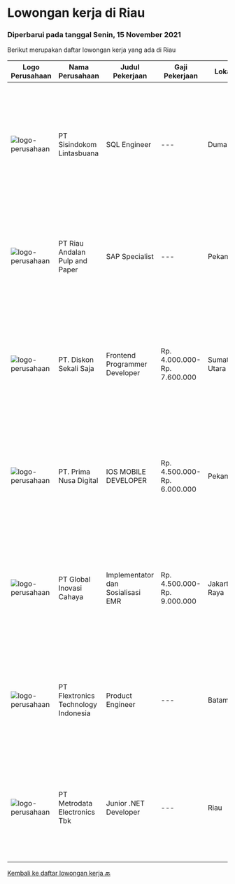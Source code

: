 
  # Lowongan kerja di Riau

  ### Diperbarui pada tanggal Senin, 15 November 2021

  Berikut merupakan daftar lowongan kerja yang ada di Riau

  |Logo Perusahaan | Nama Perusahaan | Judul Pekerjaan | Gaji Pekerjaan | Lokasi | Deskripsi | Tanggal diunggah | Pranala |
  | -------------- | --------------- | --------------- | --------- | --------- | -------------- | ------- | ----------- |
  |![logo-perusahaan](https://image-service-cdn.seek.com.au/0c0f5a8eba28e76548451d3f79868e8a1ac80d4c/ee4dce1061f3f616224767ad58cb2fc751b8d2dc)|PT Sisindokom Lintasbuana|SQL Engineer|---|Dumai|Requirement: Minimum Bachelor Degree Having MCSA Certification Server 2016 DB Administration Experience in MS SQL Server 2016 Always On Technology Job...|Kamis, 11 November 2021|https://www.jobstreet.co.id/id/job/sql-engineer-3675651?token=0~3f22c1b4-0148-4921-8783-72e66e9a2864&sectionRank=1&jobId=jobstreet-id-job-3675651|
|![logo-perusahaan](https://image-service-cdn.seek.com.au/1cbc2bb2833016eb89f4c08435ee8e7db8e43f63/ee4dce1061f3f616224767ad58cb2fc751b8d2dc)|PT Riau Andalan Pulp and Paper|SAP Specialist|---|Pekanbaru|We're hiring a SAP Specialist to join our team with following qualifications: SAP SD consultant with experience minimum 2 cycle End to End (E2E)...|Minggu, 07 November 2021|https://www.jobstreet.co.id/id/job/sap-specialist-3672614?token=0~3f22c1b4-0148-4921-8783-72e66e9a2864&sectionRank=2&jobId=jobstreet-id-job-3672614|
|![logo-perusahaan](https://image-service-cdn.seek.com.au/37da413d1d78b985b44db2cacac2517bee9e42db/ee4dce1061f3f616224767ad58cb2fc751b8d2dc)|PT. Diskon Sekali Saja|Frontend Programmer Developer|Rp. 4.000.000-Rp. 7.600.000|Sumatera Utara|# Paham php dan web development# Memiliki Team work effort# Kami memberikan benefit saham (esop) di perusahaan kami untuk kandidat yang tepat#...|Senin, 08 November 2021|https://www.jobstreet.co.id/id/job/frontend-programmer-developer-3681730?token=0~3f22c1b4-0148-4921-8783-72e66e9a2864&sectionRank=3&jobId=jobstreet-id-job-3681730|
|![logo-perusahaan](https://image-service-cdn.seek.com.au/c36a59e41dcff1875ba6991c48643e137d8b5a99/ee4dce1061f3f616224767ad58cb2fc751b8d2dc)|PT. Prima Nusa Digital|IOS MOBILE DEVELOPER|Rp. 4.500.000-Rp. 6.000.000|Pekanbaru|Skills Required: Knowledge and experience with MVVM architecture. Experience with iOS SDK and a deep familiarity with Swift Proven working experience...|Selasa, 09 November 2021|https://www.jobstreet.co.id/id/job/ios-mobile-developer-3674044?token=0~3f22c1b4-0148-4921-8783-72e66e9a2864&sectionRank=4&jobId=jobstreet-id-job-3674044|
|![logo-perusahaan](https://image-service-cdn.seek.com.au/0e8634f15f905ebbca3868b8e8fea93f774fae5c/ee4dce1061f3f616224767ad58cb2fc751b8d2dc)|PT Global Inovasi Cahaya|Implementator dan Sosialisasi EMR|Rp. 4.500.000-Rp. 9.000.000|Jakarta Raya|Bertanggung jawab atas aktivitas siklus hidup produk untuk portofolio aplikasi EMR (Electronic Medical Record). Implementasi dan sosialisasi EMR...|Selasa, 26 Oktober 2021|https://www.jobstreet.co.id/id/job/implementator-dan-sosialisasi-emr-3669280?token=0~3f22c1b4-0148-4921-8783-72e66e9a2864&sectionRank=5&jobId=jobstreet-id-job-3669280|
|![logo-perusahaan](https://image-service-cdn.seek.com.au/a2d2e4f9664dcaaa1f379292808cfa099f9db547/ee4dce1061f3f616224767ad58cb2fc751b8d2dc)|PT Flextronics Technology Indonesia|Product Engineer|---|Batam|At Flex, we welcome people of all backgrounds. Our employees thrive here by living our values: we support each other as we strive to find a better...|Selasa, 02 November 2021|https://www.jobstreet.co.id/id/job/product-engineer-1029451934?token=0~3f22c1b4-0148-4921-8783-72e66e9a2864&sectionRank=6&jobId=jobstreet-id-job-1029451934|
|![logo-perusahaan](https://image-service-cdn.seek.com.au/0d75518309b56a3cff39daa569b0ba02cc7a22f2/ee4dce1061f3f616224767ad58cb2fc751b8d2dc)|PT Metrodata Electronics Tbk|Junior .NET Developer|---|Riau|Job Description  : Main Job is to Design, Develop, Analyze, troubleshooting Involved in all aspects of the development lifecycle, including...|Sabtu, 30 Oktober 2021|https://www.jobstreet.co.id/id/job/junior-net-developer-1029429841?token=0~3f22c1b4-0148-4921-8783-72e66e9a2864&sectionRank=7&jobId=jobstreet-id-job-1029429841|


  [Kembali ke daftar lowongan kerja 🔙](../README.md#daftar-lowongan-kerja)
  